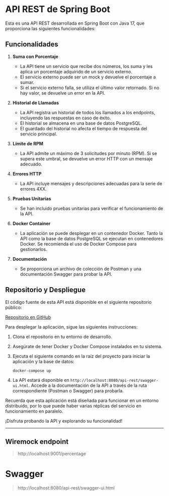 
# API REST de Spring Boot

Esta es una API REST desarrollada en Spring Boot con Java 17, que proporciona las siguientes funcionalidades:

## Funcionalidades

1. **Suma con Porcentaje**
    - La API tiene un servicio que recibe dos números, los suma y les aplica un porcentaje adquirido de un servicio externo.
    - El servicio externo puede ser un mock y devuelve el porcentaje a sumar.
    - Si el servicio externo falla, se utiliza el último valor retornado. Si no hay valor, se devuelve un error en la API.

2. **Historial de Llamadas**
    - La API registra un historial de todos los llamados a los endpoints, incluyendo las respuestas en caso de éxito.
    - El historial se almacena en una base de datos PostgreSQL.
    - El guardado del historial no afecta el tiempo de respuesta del servicio principal.

3. **Límite de RPM**
    - La API admite un máximo de 3 solicitudes por minuto (RPM). Si se supera este umbral, se devuelve un error HTTP con un mensaje adecuado.

4. **Errores HTTP**
    - La API incluye mensajes y descripciones adecuadas para la serie de errores 4XX.

5. **Pruebas Unitarias**
    - Se han incluido pruebas unitarias para verificar el funcionamiento de la API.

6. **Docker Container**
    - La aplicación se puede desplegar en un contenedor Docker. Tanto la API como la base de datos PostgreSQL se ejecutan en contenedores Docker. Se recomienda el uso de Docker Compose para gestionarlos.

7. **Documentación**
    - Se proporciona un archivo de colección de Postman y una documentación Swagger para probar la API.

## Repositorio y Despliegue

El código fuente de esta API está disponible en el siguiente repositorio público:


[Repositorio en GitHub](https://github.com/MaximilianoRodrigoSoria/api-rest)

Para desplegar la aplicación, sigue las siguientes instrucciones:

1. Clona el repositorio en tu entorno de desarrollo.

2. Asegúrate de tener Docker y Docker Compose instalados en tu sistema.

3. Ejecuta el siguiente comando en la raíz del proyecto para iniciar la aplicación y la base de datos:

   ```bash
   docker-compose up
   ```

4. La API estará disponible en `http://localhost:8080/api-rest/swagger-ui.html`. Accede a la documentación de la API a través de la ruta correspondiente (Postman o Swagger) para probarla.

Recuerda que esta aplicación está diseñada para funcionar en un entorno distribuido, por lo que puede haber varias réplicas del servicio en funcionamiento en paralelo.

¡Disfruta probando la API y explorando su funcionalidad!

---



## Wiremock endpoint

> http://localhost:9001/percentage


# Swagger

> http://localhost:8080/api-rest/swagger-ui.html
